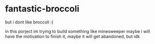 # fantastic-broccoli
but i dont like broccoli :(

in this porject im trying to build something like minesweeper
maybe i will have the motivation to finish it, maybe it will get abandoned, but idk
